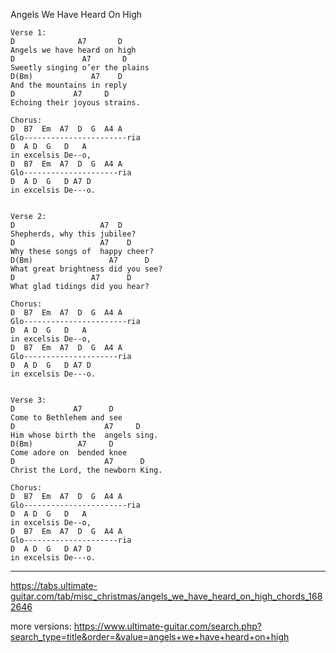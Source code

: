 Angels  We  Have  Heard  On  High
```
Verse 1:
D              A7       D
Angels we have heard on high
D               A7       D
Sweetly singing o’er the plains
D(Bm)             A7    D
And the mountains in reply 
D             A7     D
Echoing their joyous strains.

Chorus:
D  B7  Em  A7  D  G  A4 A
Glo-----------------------ria
D  A D  G   D   A
in excelsis De--o,
D  B7  Em  A7  D  G  A4 A
Glo---------------------ria
D  A D  G   D A7 D
in excelsis De---o.


Verse 2:
D                   A7  D 
Shepherds, why this jubilee? 
D                   A7    D
Why these songs of  happy cheer? 
D(Bm)                 A7      D
What great brightness did you see? 
D                 A7      D
What glad tidings did you hear? 

Chorus:
D  B7  Em  A7  D  G  A4 A
Glo-----------------------ria
D  A D  G   D   A
in excelsis De--o,
D  B7  Em  A7  D  G  A4 A
Glo---------------------ria
D  A D  G   D A7 D
in excelsis De---o.


Verse 3:
D             A7      D 
Come to Bethlehem and see 
D                    A7     D
Him whose birth the  angels sing. 
D(Bm)          A7     D
Come adore on  bended knee 
D                    A7      D
Christ the Lord, the newborn King. 

Chorus:
D  B7  Em  A7  D  G  A4 A
Glo-----------------------ria
D  A D  G   D   A
in excelsis De--o,
D  B7  Em  A7  D  G  A4 A
Glo---------------------ria
D  A D  G   D A7 D
in excelsis De---o.

```
***

<https://tabs.ultimate-guitar.com/tab/misc_christmas/angels_we_have_heard_on_high_chords_1682646>

more versions:
<https://www.ultimate-guitar.com/search.php?search_type=title&order=&value=angels+we+have+heard+on+high>

